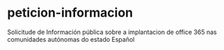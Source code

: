 # peticion-informacion
Solicitude de Información pública sobre a implantacion de office 365 nas comunidades autónomas do estado Español
